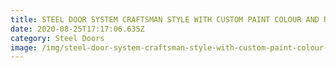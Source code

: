 ```yaml
---
title: STEEL DOOR SYSTEM CRAFTSMAN STYLE WITH CUSTOM PAINT COLOUR AND RAIN GLASS
date: 2020-08-25T17:17:06.635Z
category: Steel Doors
image: /img/steel-door-system-craftsman-style-with-custom-paint-colour-and-rain-glass-1-e1501595885518.jpg
---
```

